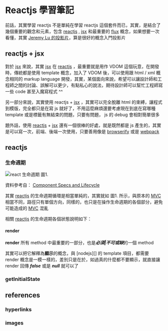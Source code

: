 # Reactjs 學習筆記

前話，其實學習 reactjs 不是單純在學習 reactjs 這個套件而已，其實，是結合了幾個重要的觀念和元素，包含 [reactjs][] , [jsx][] 和最重要的 [flux][] 概念，如果想要一次看懂，其實 [Jeremy Lu 的投影片][]，算是很好的概念入門投影片

## reactjs + jsx

對於 [jsx][] 來說，其實 [jsx][] 在 [reactjs][] ，最重要就是用作 VDOM 這個玩意，在開發時，傳統都是使用 template 概念，加入了 VDOM 後，可以使用跟 html / xml 概念相同的 markup language 開發，其實，某個面向來說，希望可以讓設計師和工程師之間的討論、誤解可以更少，有點私心的說法，期待設計師可以幫忙工程師寫一些 code 甚至入魔寫程式 \^\^

另一部分來說，其實使用 reactjs + [jsx][] ，其實可以完全脫離 html 的束縛，讓程式到模版，完全都只是在寫 js 就好了，不用這麼麻煩還要考慮現在到底在寫哪種 template 或是標籤有無結束的問題，只要有問題， js 的 debug 會相對簡單很多

題外話，使用 [reactjs][] + [jsx][] 還有一個很棒的好處，就是既然都是 js 產生的，其實是可以寫一次，前端、後端一次使用，只要善用像是 [browserify][] 或是 [webpack][]

## reactjs

### 生命週期

![react 生命週期][]
圖1.

資料參考自： [Component Specs and Lifecycle][]

其實 [reactjs][] 的生命週期循環是相當單純的，其實就如 圖1. 所示，與原本的 [MVC][] 相當不同，路徑只有單個方向，同樣的，也只是在操作生命週期的各個部分，避免可能造成的 [MVC][] 混亂

相關 [reactjs][] 的生命週期各個狀態說明如下：

#### render

**render** 所有 method 中最重要的一部分，也是***必須|不可或缺***的一個 method

其實可以把它解釋為**顯示**的概念，與 [nodejs][] 的 template 項目，都需要 render 概念是一模一樣的，差別只是在於，如過真的什麼都不要顯示，就直接讓 render 回傳 ***false*** 或是 ***null*** 就可以了

### getInitialState





## references

### hyperlinks
[reactjs]: https://facebook.github.io/react/index.html "reactjs"

[jsx]: https://jsx.github.io/ "jsx"

[flux]: http://facebook.github.io/flux/ "flux"

[Jeremy Lu 的投影片]: https://speakerdeck.com/coodoo/flux-in-action-shi-zhan-jing-yan-fen-xiang "Jeremy Lu 介紹 reactjs 的投影片"

[browserify]: http://browserify.org/ "browserify"

[webpack]: http://webpack.github.io/ "webpack"

[MVC]: http://zh.wikipedia.org/zh-tw/MVC "MVC"

[Component Specs and Lifecycle]: https://facebook.github.io/react/docs/component-specs.html "Component Specs and Lifecycle"

### images

[react 生命週期]: http://facebook.github.io/react/img/blog/flux-diagram.png "react 生命週期"